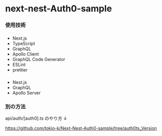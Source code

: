 # next-nest-Auth0-sample

### 使用技術

###

- Next.js
- TypeScript
- GraphQL
- Apollo Client
- GraphQL Code Generator
- ESLint
- prettier

###

- Nest.js
- GraphQL
- Apollo Server

### 別の方法

api/auth/[auth0].ts のやり方 ↓

https://github.com/tokio-k/Next-Nest-Auth0-sample/tree/auth0ts_Version
